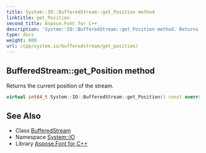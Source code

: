 ```yaml
---
title: System::IO::BufferedStream::get_Position method
linktitle: get_Position
second_title: Aspose.Font for C++
description: 'System::IO::BufferedStream::get_Position method. Returns the current position of the stream in C++.'
type: docs
weight: 800
url: /cpp/system.io/bufferedstream/get_position/
---
```

## BufferedStream::get_Position method


Returns the current position of the stream.

```cpp
virtual int64_t System::IO::BufferedStream::get_Position() const override
```

## See Also

* Class [BufferedStream](../)
* Namespace [System::IO](../../)
* Library [Aspose.Font for C++](../../../)
